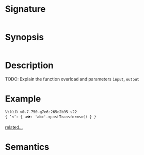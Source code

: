 # Signature
```vikid-signature
```

# Synopsis
```vikid-synopsis
```

# Description
TODO: Explain the function overload and parameters `input`, `output`

# Example
```vikid-script
𝕍i𝕂i𝔻 v0.7-750-g7e6c265e2b95 s22
{ ‘⌂’: { a👁: 'abc'.«postTransforms»() } }
```


[related...](https://en.wikipedia.org/wiki/Graphics_pipeline#The_World_Coordinate_System)

# Semantics